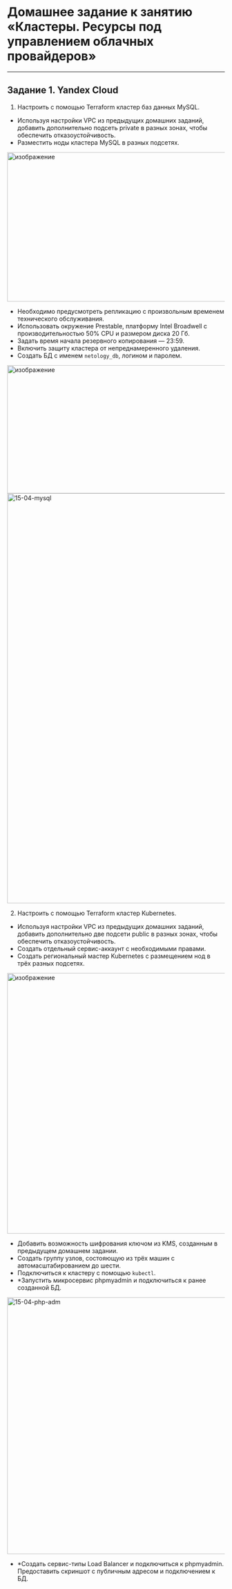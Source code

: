 # Домашнее задание к занятию «Кластеры. Ресурсы под управлением облачных провайдеров»

---
## Задание 1. Yandex Cloud

1. Настроить с помощью Terraform кластер баз данных MySQL.

 - Используя настройки VPC из предыдущих домашних заданий, добавить дополнительно подсеть private в разных зонах, чтобы обеспечить отказоустойчивость. 
 - Разместить ноды кластера MySQL в разных подсетях.

<img width="1225" height="345" alt="изображение" src="https://github.com/user-attachments/assets/0078795e-3818-4a48-8495-71f277acf8df" />
 
 - Необходимо предусмотреть репликацию с произвольным временем технического обслуживания.
 - Использовать окружение Prestable, платформу Intel Broadwell с производительностью 50% CPU и размером диска 20 Гб.
 - Задать время начала резервного копирования — 23:59.
 - Включить защиту кластера от непреднамеренного удаления.
 - Создать БД с именем `netology_db`, логином и паролем.

<img width="810" height="296" alt="изображение" src="https://github.com/user-attachments/assets/a74ed1dd-2ef6-4cd3-85db-bec8960d9082" />

<img width="1050" height="947" alt="15-04-mysql" src="https://github.com/user-attachments/assets/42d195c6-1489-4bbd-8404-95ddad11398b" />

2. Настроить с помощью Terraform кластер Kubernetes.

 - Используя настройки VPC из предыдущих домашних заданий, добавить дополнительно две подсети public в разных зонах, чтобы обеспечить отказоустойчивость.
 - Создать отдельный сервис-аккаунт с необходимыми правами. 
 - Создать региональный мастер Kubernetes с размещением нод в трёх разных подсетях.

<img width="981" height="602" alt="изображение" src="https://github.com/user-attachments/assets/984ab82e-ddb5-4785-af3a-7ae094dd5a13" />
   
 - Добавить возможность шифрования ключом из KMS, созданным в предыдущем домашнем задании.
 - Создать группу узлов, состояющую из трёх машин с автомасштабированием до шести.
 - Подключиться к кластеру с помощью `kubectl`.
 - *Запустить микросервис phpmyadmin и подключиться к ранее созданной БД.

<img width="1596" height="593" alt="15-04-php-adm" src="https://github.com/user-attachments/assets/b2ee3307-b07f-4632-8208-33e609ff9665" />

 - *Создать сервис-типы Load Balancer и подключиться к phpmyadmin. Предоставить скриншот с публичным адресом и подключением к БД.
